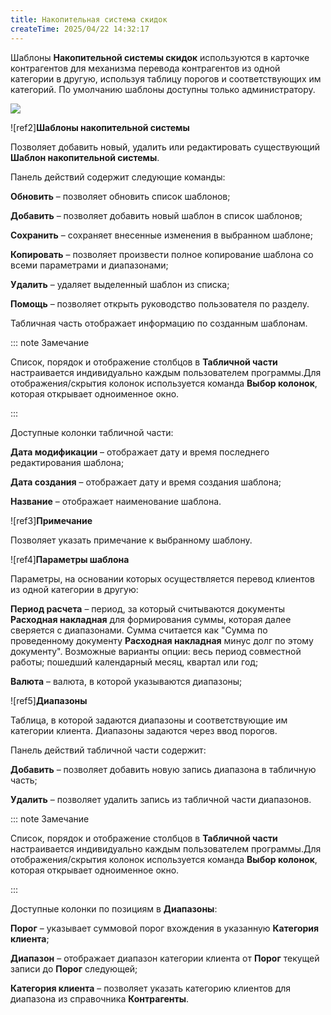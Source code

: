 ```yaml
---
title: Накопительная система скидок
createTime: 2025/04/22 14:32:17
---
```

Шаблоны **Накопительной системы скидок** используются в карточке контрагентов для механизма перевода контрагентов из одной категории в другую, используя таблицу порогов и соответствующих им категорий. По умолчанию шаблоны доступны только администратору.

![](Aspose.Words.83ab1c44-6b28-430a-a5f2-4d9e6ba1abd4.352.png)

![ref2]**Шаблоны накопительной системы**

Позволяет добавить новый, удалить или редактировать существующий **Шаблон накопительной системы**.

Панель действий содержит следующие команды:

**Обновить** – позволяет обновить список шаблонов;

**Добавить** – позволяет добавить новый шаблон в список шаблонов;

**Сохранить** – сохраняет внесенные изменения в выбранном шаблоне;

**Копировать** – позволяет произвести полное копирование шаблона со всеми параметрами и диапазонами;

**Удалить** – удаляет выделенный шаблон из списка;

**Помощь** – позволяет открыть руководство пользователя по разделу.

Табличная часть отображает информацию по созданным шаблонам.

::: note Замечание

Список, порядок и отображение столбцов в **Табличной части** настраивается индивидуально каждым пользователем программы.Для отображения/скрытия колонок используется команда **Выбор колонок**, которая открывает одноименное окно.

:::

Доступные колонки табличной части:

**Дата модификации** – отображает дату и время последнего редактирования шаблона;

**Дата создания** – отображает дату и время создания шаблона;

**Название** – отображает наименование шаблона.

![ref3]**Примечание**

Позволяет указать примечание к выбранному шаблону.

![ref4]**Параметры шаблона**

Параметры, на основании которых осуществляется перевод клиентов из одной категории в другую:

**Период расчета** – период, за который считываются документы **Расходная накладная** для формирования суммы, которая далее сверяется с диапазонами. Сумма считается как "Сумма по проведенному документу **Расходная накладная** минус долг по этому документу". Возможные варианты опции: весь период совместной работы; пошедший календарный месяц, квартал или год;

**Валюта** – валюта, в которой указываются диапазоны;

![ref5]**Диапазоны**

Таблица, в которой задаются диапазоны и соответствующие им категории клиента. Диапазоны задаются через ввод порогов.

Панель действий табличной части содержит:

**Добавить** – позволяет добавить новую запись диапазона в табличную часть;

**Удалить** – позволяет удалить запись из табличной части диапазонов.

::: note Замечание

Список, порядок и отображение столбцов в **Табличной части** настраивается индивидуально каждым пользователем программы.Для отображения/скрытия колонок используется команда **Выбор колонок**, которая открывает одноименное окно.

:::

Доступные колонки по позициям в **Диапазоны**:

**Порог** – указывает суммовой порог вхождения в указанную **Категория клиента**;

**Диапазон** – отображает диапазон категории клиента от **Порог** текущей записи до **Порог** следующей;

**Категория клиента** – позволяет указать категорию клиентов для диапазона из справочника **Контрагенты**.